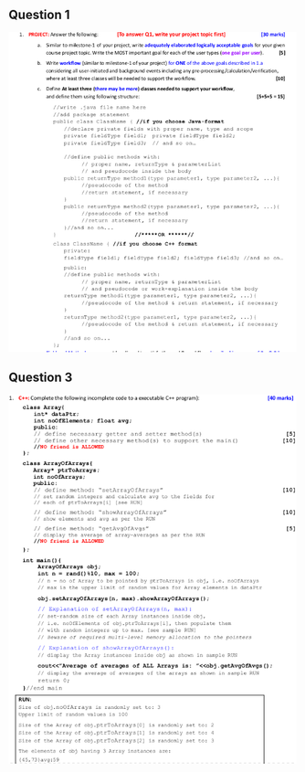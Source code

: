 ## Question 1
![alt text](https://github.com/SyedT1/OOP/blob/main/Varsity/Mid-term/pcs/Screenshot%20from%202021-10-23%2017-56-04.png)
## Question 3
![alt text](https://github.com/SyedT1/OOP/blob/main/Varsity/Mid-term/pcs/0.png)  

